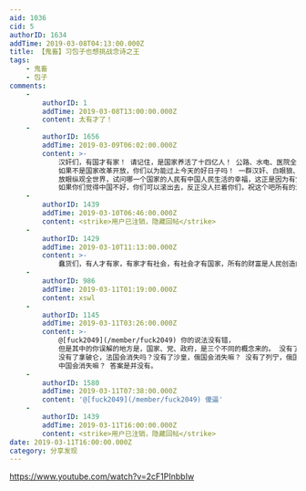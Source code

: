 ```yaml
---
aid: 1036
cid: 5
authorID: 1634
addTime: 2019-03-08T04:13:00.000Z
title: 【鬼畜】习包子也想挑战念诗之王
tags:
    - 鬼畜
    - 包子
comments:
    -
        authorID: 1
        addTime: 2019-03-08T13:00:00.000Z
        content: 太有才了！
    -
        authorID: 1656
        addTime: 2019-03-09T06:02:00.000Z
        content: >-
            汉奸们，有国才有家！ 请记住，是国家养活了十四亿人！ 公路、水电、医院全是国家无条件建设的！
            如果不是国家改革开放，你们以为能过上今天的好日子吗！ 一群汉奸、白眼狼、卖国贼，没有国家，没有党，你们早就饿死了！
            放眼纵观全世界，试问哪一个国家的人民有中国人民生活的幸福，这正是因为有党和国家！我们才能生活在一个如此和平稳定的环境！
            如果你们觉得中国不好，你们可以滚出去，反正没人拦着你们，祝这个吧所有的汉奸和卖国贼下辈子投胎到日本和美国去
    -
        authorID: 1439
        addTime: 2019-03-10T06:46:00.000Z
        content: <strike>用户已注销，隐藏回帖</strike>
    -
        authorID: 1429
        addTime: 2019-03-10T11:13:00.000Z
        content: >-
            蠢货们，有人才有家，有家才有社会，有社会才有国家，所有的财富是人民创造的，权贵用暴力占有了人民创造的财富，产生了巨大的贫富差距，中国是人民的中国，用民主取代专制才能让人民创造的财富回归人民。
    -
        authorID: 986
        addTime: 2019-03-11T01:19:00.000Z
        content: xswl
    -
        authorID: 1145
        addTime: 2019-03-11T03:26:00.000Z
        content: >-
            @[fuck2049](/member/fuck2049) 你的说法没有错，
            但是其中的你误解的地方是，国家、党、政府，是三个不同的概念来的。 没有了路易16，法国会消失嘛？
            没有了拿破仑，法国会消失吗？没有了沙皇，俄国会消失嘛？ 没有了列宁，俄国会消失嘛？ 没有了秦始皇，中国会消失嘛？ 宋朝被蒙古覆灭了，
            中国会消失嘛？ 答案是并没有。
    -
        authorID: 1580
        addTime: 2019-03-11T07:38:00.000Z
        content: '@[fuck2049](/member/fuck2049) 傻逼'
    -
        authorID: 1439
        addTime: 2019-03-11T16:00:00.000Z
        content: <strike>用户已注销，隐藏回帖</strike>
date: 2019-03-11T16:00:00.000Z
category: 分享发现
---
```


https://www.youtube.com/watch?v=2cF1PInbbIw

